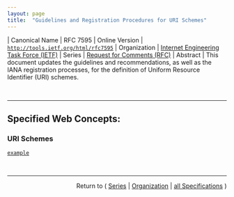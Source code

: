 ```yaml
---
layout: page
title:  "Guidelines and Registration Procedures for URI Schemes"
---
```


| Canonical Name | RFC 7595
| Online Version | [`http://tools.ietf.org/html/rfc7595`](http://tools.ietf.org/html/rfc7595)
| Organization | [Internet Engineering Task Force (IETF)](..  "List of specification series by this organization")
| Series | [Request for Comments (RFC)](.  "List of specifications in this series")
| Abstract | This document updates the guidelines and recommendations, as well as the IANA registration processes, for the definition of Uniform Resource Identifier (URI) schemes.

<br/>
<hr/>

## Specified Web Concepts:

### URI Schemes

[`example`](/concepts/uri-scheme/example "There is a need for a scheme name that can be used for examples in documentation without fear of conflicts with current or future actual schemes. The scheme &#34;example&#34; is hereby registered as a 'permanent' scheme for that purpose.")



<br/>
<hr/>

<p style="text-align: right">Return to ( <a href="./">Series</a> | <a href="../">Organization</a> | <a href="../../">all Specifications</a> )</p>